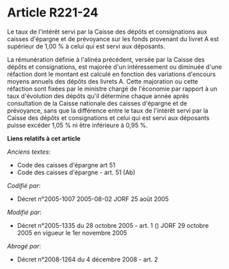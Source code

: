 # Article R221-24

Le taux de l'intérêt servi par la Caisse des dépôts et consignations aux caisses d'épargne et de prévoyance sur les fonds
provenant du livret A est supérieur de 1,00 % à celui qui est servi aux déposants.

La rémunération définie à l'alinéa précédent, versée par la Caisse des dépôts et consignations, est majorée d'un
intéressement ou diminuée d'une réfaction dont le montant est calculé en fonction des variations d'encours moyens annuels des
dépôts des livrets A. Cette majoration ou cette réfaction sont fixées par le ministre chargé de l'économie par rapport à un
taux d'évolution des dépôts qu'il détermine chaque année après consultation de la Caisse nationale des caisses d'épargne et
de prévoyance, sans que la différence entre le taux de l'intérêt servi par la Caisse des dépôts et consignations et celui qui
est servi aux déposants puisse excéder 1,05 % ni être inférieure à 0,95 %.

**Liens relatifs à cet article**

_Anciens textes_:

  - Code des caisses d'épargne art 51
  - Code des caisses d'épargne - art. 51 (Ab)

_Codifié par_:

  - Décret n°2005-1007 2005-08-02 JORF 25 août 2005

_Modifié par_:

  - Décret n°2005-1335 du 28 octobre 2005 - art. 1 () JORF 29 octobre 2005 en vigueur le 1er novembre 2005

_Abrogé par_:

  - Décret n°2008-1264 du 4 décembre 2008 - art. 2
